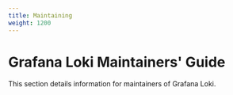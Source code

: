 ```yaml
---
title: Maintaining
weight: 1200
---
```

# Grafana Loki Maintainers' Guide

This section details information for maintainers of Grafana Loki.
